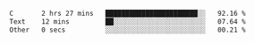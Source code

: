 
<!--START_SECTION:waka-->

```txt
C       2 hrs 27 mins   ███████████████████████░░   92.16 %
Text    12 mins         ██░░░░░░░░░░░░░░░░░░░░░░░   07.64 %
Other   0 secs          ░░░░░░░░░░░░░░░░░░░░░░░░░   00.21 %
```

<!--END_SECTION:waka-->
